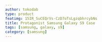 ```yaml
---
author: tokodab
type: product
featimg: 15IR_SuCEQrVs-CzD7oTsLgzqbhrcybNs
title: Protagonist Samsung Galaxy S9 Case
tags: [samsung, galaxy, s9]
category: [samsung]
---
```

